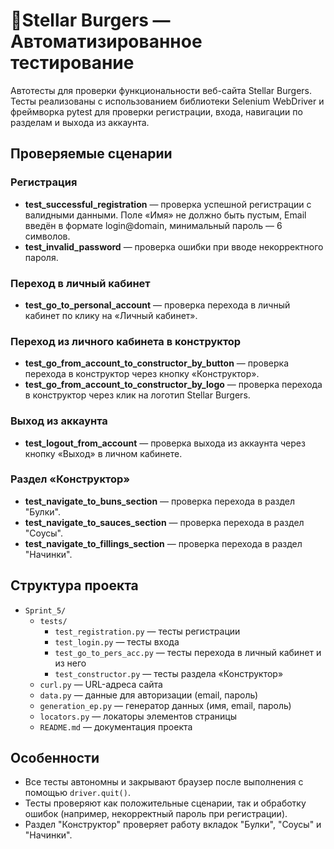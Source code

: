 # 🍔Stellar Burgers — Автоматизированное тестирование

Автотесты для проверки функциональности веб-сайта Stellar Burgers.  
Тесты реализованы с использованием библиотеки Selenium WebDriver и фреймворка pytest для проверки регистрации, входа, навигации по разделам и выхода из аккаунта.

## Проверяемые сценарии

### Регистрация
* **test_successful_registration** — проверка успешной регистрации с валидными данными. Поле «Имя» не должно быть пустым, Email введён в формате login@domain, минимальный пароль — 6 символов.
* **test_invalid_password** — проверка ошибки при вводе некорректного пароля.

### Переход в личный кабинет
* **test_go_to_personal_account** — проверка перехода в личный кабинет по клику на «Личный кабинет».

### Переход из личного кабинета в конструктор
* **test_go_from_account_to_constructor_by_button** — проверка перехода в конструктор через кнопку «Конструктор».
* **test_go_from_account_to_constructor_by_logo** — проверка перехода в конструктор через клик на логотип Stellar Burgers.

### Выход из аккаунта
* **test_logout_from_account** — проверка выхода из аккаунта через кнопку «Выход» в личном кабинете.

### Раздел «Конструктор»
* **test_navigate_to_buns_section** — проверка перехода в раздел "Булки".
* **test_navigate_to_sauces_section** — проверка перехода в раздел "Соусы".
* **test_navigate_to_fillings_section** — проверка перехода в раздел "Начинки".

## Структура проекта

* `Sprint_5/`
  * `tests/`
    * `test_registration.py` — тесты регистрации
    * `test_login.py` — тесты входа
    * `test_go_to_pers_acc.py` — тесты перехода в личный кабинет и из него
    * `test_constructor.py` — тесты раздела «Конструктор»
  * `curl.py` — URL-адреса сайта
  * `data.py` — данные для авторизации (email, пароль)
  * `generation_ep.py` — генератор данных (имя, email, пароль)
  * `locators.py` — локаторы элементов страницы
  * `README.md` — документация проекта

## Особенности
* Все тесты автономны и закрывают браузер после выполнения с помощью `driver.quit()`.
* Тесты проверяют как положительные сценарии, так и обработку ошибок (например, некорректный пароль при регистрации).
* Раздел "Конструктор" проверяет работу вкладок "Булки", "Соусы" и "Начинки".
